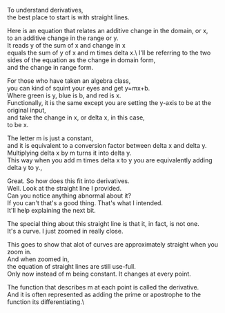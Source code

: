 To understand derivatives,\
the best place to start is with straight lines.

Here is an equation that relates an additive change in the domain, or x,\
to an additive change in the range or y.\
It reads y of the sum of x and change in x\
equals the sum of y of x and m times delta x.\ 
I'll be referring to the two sides of the equation as the change in domain form,\
and the change in range form.

For those who have taken an algebra class,\
you can kind of squint your eyes and get y=mx+b.\
Where green is y, blue is b, and red is x.\
Functionally, it is the same except you are setting the y-axis to be at the original input,\
and take the change in x, or delta x, in this case,\
to be x.

The letter m is just a constant,\
and it is equivalent to a conversion factor between delta x and delta y.\
Multiplying delta x by m turns it into delta y.\
This way when you add m times delta x to y you are equivalently adding delta y to y.,

Great. So how does this fit into derivatives.\
Well. Look at the straight line I provided.\
Can you notice anything abnormal about it?\
If you can't that's a good thing. That's what I intended.\
It'll help explaining the next bit.

The special thing about this straight line is that it, in fact, is not one.\
It's a curve. I just zoomed in really close.

This goes to show that alot of curves are approximately straight when you zoom in.\
And when zoomed in,\
the equation of straight lines are still use-full.\
Only now instead of m being constant. It changes at every point.

The function that describes m at each point is called the derivative.\
And it is often represented as adding the prime or apostrophe to the function its differentiating.\
